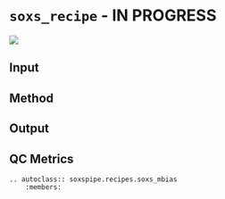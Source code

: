 # `soxs_recipe` - IN PROGRESS

<!-- explanation and purpose of recipe -->

<!-- image of workflow -->
![](soxs_recipe.png)

## Input

## Method

## Output

## QC Metrics

```eval_rst
.. autoclass:: soxspipe.recipes.soxs_mbias
    :members:
```


